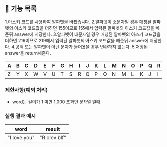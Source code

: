 ## 🚀 기능 목록
1.아스키 코드를 사용하여 알파벳을 바꿨습니다.
2.알파벳이 소문자일 경우 매칭된 알파벳의 아스키 코드값을 더하면 155이므로 155에서 입력된 알파벳의 아스키 코드값을 빼준뒤 answer에 저장한다.
3.알파벳이 대문자일 경우 매칭된 알파벳의 아스키 코드값을 더하면 219이므로 219에서 입력된 알파벳의 아스키 코드값을 빼준뒤 answer에 저장한다.
4.공백 또는 알파벳이 아닌 문자가 들어왔을 경우 변환하지 않는다.
5.저장된 answer을 return해준다.


| A | B | C | D | E | F | G | H | I | J | K | L | M | N | O | P | Q | R | S | T | U | V | W | X | Y | Z |
| --- | --- | --- | --- | --- | --- | --- | --- | --- | --- | --- | --- | --- | --- | --- | --- | --- | --- | --- | --- | --- | --- | --- | --- | --- | --- |
| Z | Y | X | W | V | U | T | S | R | Q | P | O | N | M | L | K | J | I | H | G | F | E | D | C | B | A |

### 제한사항(예외 처리)

- word는 길이가 1 미만 1,000 초과인 문자열 일때.


### 실행 결과 예시

| word | result |
| --- | --- |
| "I love you" | "R olev blf" |

